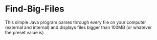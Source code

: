 # Find-Big-Files
This simple Java program parses through every file on your computer (external and internal) and displays files bigger than 100MB (or whatever the preset value is)
